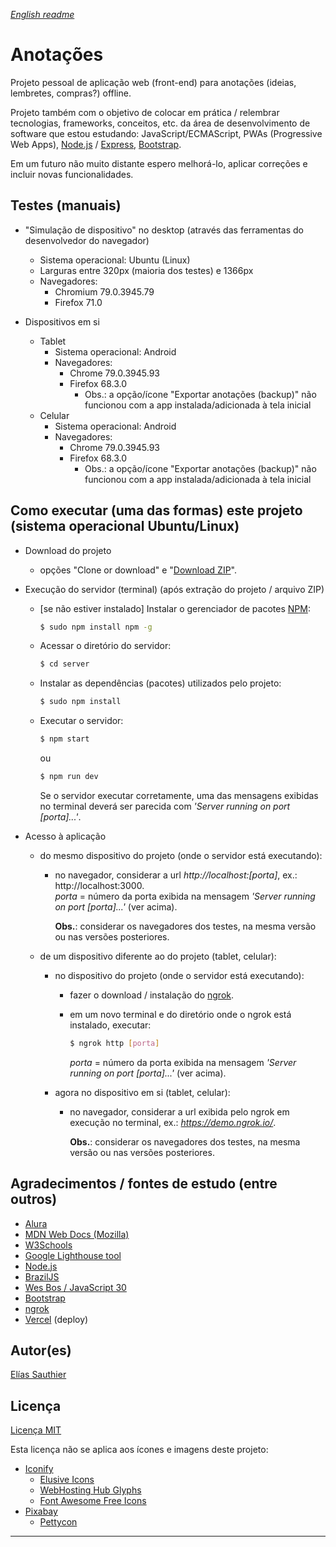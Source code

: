 *[English readme](https://github.com/Goliass/Anotacoes/blob/master/readme_en-US.md)*

# Anotações

Projeto pessoal de aplicação web (front-end) para anotações (ideias, lembretes, compras?) offline.

Projeto também com o objetivo de colocar em prática / relembrar tecnologias, frameworks, conceitos, etc. da área de desenvolvimento de software que estou estudando: JavaScript/ECMAScript, PWAs (Progressive Web Apps), [Node.js](https://nodejs.org) / [Express](https://expressjs.com/), [Bootstrap](https://getbootstrap.com).

Em um futuro não muito distante espero melhorá-lo, aplicar correções e incluir novas funcionalidades.

## Testes (manuais)

  * "Simulação de dispositivo" no desktop (através das ferramentas do desenvolvedor do navegador)
    * Sistema operacional: Ubuntu (Linux)
    * Larguras entre 320px (maioria dos testes) e 1366px
    * Navegadores: 
      * Chromium 79.0.3945.79
      * Firefox 71.0

  * Dispositivos em si
    * Tablet
      * Sistema operacional: Android
      * Navegadores: 
        * Chrome 79.0.3945.93
        * Firefox 68.3.0
          * Obs.: a opção/ícone "Exportar anotações (backup)" não funcionou com a app instalada/adicionada à tela inicial
    * Celular
      * Sistema operacional: Android
      * Navegadores:
        * Chrome 79.0.3945.93
        * Firefox 68.3.0
          * Obs.: a opção/ícone "Exportar anotações (backup)" não funcionou com a app instalada/adicionada à tela inicial

## Como executar (uma das formas) este projeto (sistema operacional Ubuntu/Linux)
  * Download do projeto
    * opções "Clone or download" e "[Download ZIP](https://github.com/Goliass/Anotacoes/archive/master.zip)".
    
  * Execução do servidor (terminal) (após extração do projeto / arquivo ZIP)

      * [se não estiver instalado] Instalar o gerenciador de pacotes [NPM](https://docs.npmjs.com/downloading-and-installing-node-js-and-npm):
        ```bash
        $ sudo npm install npm -g 
        ```

      * Acessar o diretório do servidor:
        ```bash
        $ cd server
        ```
      
      * Instalar as dependências (pacotes) utilizados pelo projeto:
        ```bash
        $ sudo npm install
        ```

      * Executar o servidor:
        ```bash
        $ npm start
        ```
        ou
        ```bash
        $ npm run dev
        ```
        Se o servidor executar corretamente, uma das mensagens exibidas no terminal deverá ser parecida com *'Server running on port [porta]...'*.

  * Acesso à aplicação
    * do mesmo dispositivo do projeto (onde o servidor está executando):
      * no navegador, considerar a url *http://localhost:[porta]*, ex.: http://localhost:3000.  
      *porta* = número da porta exibida na mensagem  *'Server running on port [porta]...'* (ver acima).  

        **Obs.**: considerar os navegadores dos testes, na mesma versão ou nas versões posteriores.

    * de um dispositivo diferente ao do projeto (tablet, celular):
      * no dispositivo do projeto (onde o servidor está executando):
        * fazer o download / instalação do [ngrok](https://ngrok.com/download).
        
        * em um novo terminal e do diretório onde o ngrok está instalado, executar:
          ```bash
          $ ngrok http [porta]
          ```
          *porta* = número da porta exibida na mensagem  *'Server running on port [porta]...'* (ver acima).  

      * agora no dispositivo em si (tablet, celular):
        * no navegador, considerar a url exibida pelo ngrok em execução no terminal, ex.: *https://demo.ngrok.io/*.  
        
          **Obs.**: considerar os navegadores dos testes, na mesma versão ou nas versões posteriores.

## Agradecimentos / fontes de estudo (entre outros)

  * [Alura](https://www.alura.com.br/)
  * [MDN Web Docs (Mozilla)](https://developer.mozilla.org)
  * [W3Schools](https://www.w3schools.com)
  * [Google Lighthouse tool](https://developers.google.com/web/tools/lighthouse/)
  * [Node.js](https://nodejs.org)
  * [BrazilJS](https://braziljs.org/)
  * [Wes Bos / JavaScript 30](https://javascript30.com/)
  * [Bootstrap](https://getbootstrap.com/)
  * [ngrok](https://ngrok.com/)
  * [Vercel](https://vercel.com) (deploy)

## Autor(es)
[Elías Sauthier](https://github.com/Goliass)

## Licença
[Licença MIT](LICENSE.txt)

Esta licença não se aplica aos ícones e imagens deste projeto:
  - [Iconify](https://iconify.design)
    - [Elusive Icons](http://elusiveicons.com/license/)
    - [WebHosting Hub Glyphs](https://www.webhostinghub.com/glyphs/)
    - [Font Awesome Free Icons](https://fontawesome.com/license/free)
  - [Pixabay](https://pixabay.com/) 
    - [Pettycon](https://pixabay.com/users/pettycon-3307648/)

--- 
